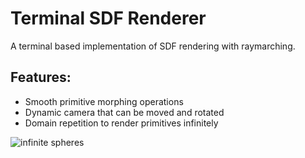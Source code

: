 # Terminal SDF Renderer
A terminal based implementation of SDF rendering with raymarching.
## Features:
- Smooth primitive morphing operations
- Dynamic camera that can be moved and rotated
- Domain repetition to render primitives infinitely

![infinite spheres](https://media.giphy.com/media/RNrM605Lv6txym3Tla/giphy.gif)
